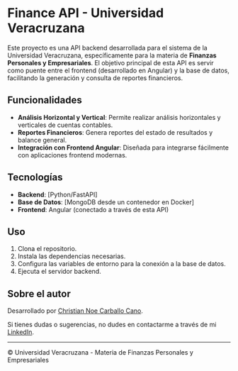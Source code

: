 # Finance API - Universidad Veracruzana

Este proyecto es una API backend desarrollada para el sistema de la Universidad Veracruzana, específicamente para la materia de **Finanzas Personales y Empresariales**. El objetivo principal de esta API es servir como puente entre el frontend (desarrollado en Angular) y la base de datos, facilitando la generación y consulta de reportes financieros.

## Funcionalidades

- **Análisis Horizontal y Vertical**: Permite realizar análisis horizontales y verticales de cuentas contables.
- **Reportes Financieros**: Genera reportes del estado de resultados y balance general.
- **Integración con Frontend Angular**: Diseñada para integrarse fácilmente con aplicaciones frontend modernas.

## Tecnologías

- **Backend**: [Python/FastAPI]
- **Base de Datos**: [MongoDB desde un contenedor en Docker]
- **Frontend**: Angular (conectado a través de esta API)

## Uso

1. Clona el repositorio.
2. Instala las dependencias necesarias.
3. Configura las variables de entorno para la conexión a la base de datos.
4. Ejecuta el servidor backend.

## Sobre el autor

Desarrollado por [Christian Noe Carballo Cano](https://www.linkedin.com/in/cano2908/).

Si tienes dudas o sugerencias, no dudes en contactarme a través de mi [LinkedIn](https://www.linkedin.com/in/cano2908/).

---

© Universidad Veracruzana - Materia de Finanzas Personales y Empresariales